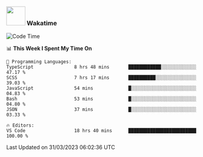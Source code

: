 ### <img src="https://media.giphy.com/media/VgCDAzcKvsR6OM0uWg/giphy.gif" width="50"> Wakatime

  <!--START_SECTION:waka-->
![Code Time](http://img.shields.io/badge/Code%20Time-1%2C349%20hrs%2013%20mins-blue)

📊 **This Week I Spent My Time On** 

```text
💬 Programming Languages: 
TypeScript               8 hrs 48 mins       ████████████░░░░░░░░░░░░░   47.17 % 
SCSS                     7 hrs 17 mins       ██████████░░░░░░░░░░░░░░░   39.03 % 
JavaScript               54 mins             █░░░░░░░░░░░░░░░░░░░░░░░░   04.83 % 
Bash                     53 mins             █░░░░░░░░░░░░░░░░░░░░░░░░   04.80 % 
JSON                     37 mins             █░░░░░░░░░░░░░░░░░░░░░░░░   03.33 % 

🔥 Editors: 
VS Code                  18 hrs 40 mins      █████████████████████████   100.00 % 
```


 Last Updated on 31/03/2023 06:02:36 UTC
<!--END_SECTION:waka-->
